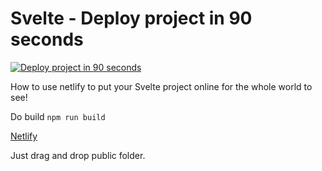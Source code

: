 # Svelte - Deploy project in 90 seconds

[![Deploy project in 90 seconds](https://img.youtube.com/vi/0iQuX_7bo5w/0.jpg)](https://youtu.be/0iQuX_7bo5w "Deploy project in 90 seconds")

How to use netlify to put your Svelte project online for the whole world to see!

Do build
`npm run build`

[Netlify](https://www.netlify.com/)

Just drag and drop public folder.
